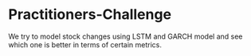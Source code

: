 # Practitioners-Challenge
We try to model stock changes using LSTM and GARCH model and see which one is better in terms of certain metrics.

